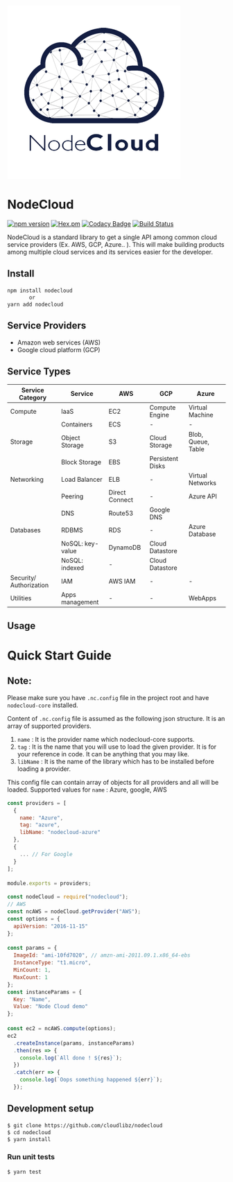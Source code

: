 ![Node Cloud Logo](assets/logo.png)

# NodeCloud

[![npm version](https://badge.fury.io/js/nodecloud.svg)](https://badge.fury.io/js/nodecloud)
[![Hex.pm](https://img.shields.io/hexpm/l/plug.svg)](https://www.npmjs.com/package/nodecloud)
[![Codacy Badge](https://api.codacy.com/project/badge/Grade/b94b1fe2ac724e8083f8237de3473c8a)](https://www.codacy.com/app/rehrumesh/nodecloud?utm_source=github.com&utm_medium=referral&utm_content=cloudlibz/nodecloud&utm_campaign=Badge_Grade)
[![Build Status](https://travis-ci.org/cloudlibz/nodecloud.svg?branch=master)](https://travis-ci.org/cloudlibz/nodecloud)

NodeCloud is a standard library to get a single API among common cloud service providers (Ex. AWS, GCP, Azure.. ).
This will make building products among multiple cloud services and its services easier for the developer.

## Install

```
npm install nodecloud
       or
yarn add nodecloud
```

## Service Providers

- Amazon web services (AWS)
- Google cloud platform (GCP)

## Service Types

| Service Category        | Service          | AWS            | GCP              | Azure              |
| ----------------------- | ---------------- | -------------- | ---------------- | ------------------ |
| Compute                 | IaaS             | EC2            | Compute Engine   | Virtual Machine    |
|                         | Containers       | ECS            | -                | -                  |
| Storage                 | Object Storage   | S3             | Cloud Storage    | Blob, Queue, Table |
|                         | Block Storage    | EBS            | Persistent Disks |
| Networking              | Load Balancer    | ELB            | -                | Virtual Networks   |
|                         | Peering          | Direct Connect | -                | Azure API          |
|                         | DNS              | Route53        | Google DNS       |
| Databases               | RDBMS            | RDS            | -                | Azure Database     |
|                         | NoSQL: key-value | DynamoDB       | Cloud Datastore  |
|                         | NoSQL: indexed   | -              | Cloud Datastore  |
| Security/ Authorization | IAM              | AWS IAM        | -                | -                  |
| Utilities               | Apps management  | -              | -                | WebApps            |

## Usage

# Quick Start Guide

## Note:

Please make sure you have `.nc.config` file in the project root and have `nodecloud-core` installed.

Content of `.nc.config` file is assumed as the following json structure.
It is an array of supported providers.

1.  `name` : It is the provider name which nodecloud-core supports.
2.  `tag` : It is the name that you will use to load the given provider. It is for your reference in code. It can be anything that you may like.
3.  `libName` : It is the name of the library which has to be installed before loading a provider.

This config file can contain array of objects for all providers and all will be loaded.
Supported values for `name` : Azure, google, AWS

```js
const providers = [
  {
    name: "Azure",
    tag: "azure",
    libName: "nodecloud-azure"
  },
  {
    ... // For Google
  }
];

module.exports = providers;
```

```js
const nodeCloud = require("nodecloud");
// AWS
const ncAWS = nodeCloud.getProvider("AWS");
const options = {
  apiVersion: "2016-11-15"
};

const params = {
  ImageId: "ami-10fd7020", // amzn-ami-2011.09.1.x86_64-ebs
  InstanceType: "t1.micro",
  MinCount: 1,
  MaxCount: 1
};
const instanceParams = {
  Key: "Name",
  Value: "Node Cloud demo"
};

const ec2 = ncAWS.compute(options);
ec2
  .createInstance(params, instanceParams)
  .then(res => {
    console.log(`All done ! ${res}`);
  })
  .catch(err => {
    console.log(`Oops something happened ${err}`);
  });
```

## Development setup

```
$ git clone https://github.com/cloudlibz/nodecloud
$ cd nodecloud
$ yarn install
```

### Run unit tests

```
$ yarn test
```
